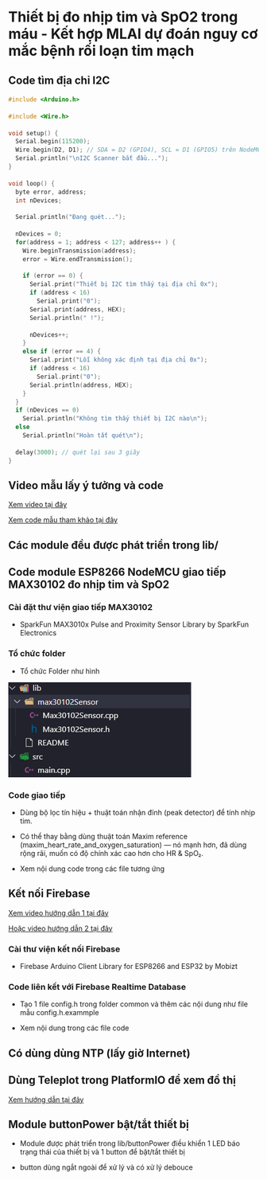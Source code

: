 # Thiết bị đo nhịp tim và SpO2 trong máu - Kết hợp MLAI dự đoán nguy cơ mắc bệnh rối loạn tim mạch

## Code tìm địa chỉ I2C

```cpp
#include <Arduino.h>

#include <Wire.h>

void setup() {
  Serial.begin(115200);
  Wire.begin(D2, D1); // SDA = D2 (GPIO4), SCL = D1 (GPIO5) trên NodeMCU ESP8266
  Serial.println("\nI2C Scanner bắt đầu...");
}

void loop() {
  byte error, address;
  int nDevices;

  Serial.println("Đang quét...");

  nDevices = 0;
  for(address = 1; address < 127; address++ ) {
    Wire.beginTransmission(address);
    error = Wire.endTransmission();

    if (error == 0) {
      Serial.print("Thiết bị I2C tìm thấy tại địa chỉ 0x");
      if (address < 16)
        Serial.print("0");
      Serial.print(address, HEX);
      Serial.println(" !");

      nDevices++;
    }
    else if (error == 4) {
      Serial.print("Lỗi không xác định tại địa chỉ 0x");
      if (address < 16)
        Serial.print("0");
      Serial.println(address, HEX);
    }    
  }
  if (nDevices == 0)
    Serial.println("Không tìm thấy thiết bị I2C nào\n");
  else
    Serial.println("Hoàn tất quét\n");

  delay(3000); // quét lại sau 3 giây
}
```

## Video mẫu lấy ý tưởng và code

[Xem video tại đây](https://www.youtube.com/watch?v=aC3chjvsgx0)

[Xem code mẫu tham khảo tại đây](https://electechoz.blogspot.com/2024/11/diy-max30102-heart-health-monitor-using.html)

## Các module đều được phát triển trong lib/

## Code module ESP8266 NodeMCU giao tiếp MAX30102 đo nhịp tim và SpO2

### Cài đặt thư viện giao tiếp MAX30102

- SparkFun MAX3010x Pulse and Proximity Sensor Library by SparkFun Electronics

### Tổ chức folder

- Tổ chức Folder như hình

![Module1](./img/Module1.png)

### Code giao tiếp

- Dùng bộ lọc tín hiệu + thuật toán nhận đỉnh (peak detector) để tính nhịp tim.

- Có thể thay bằng dùng thuật toán Maxim reference (maxim_heart_rate_and_oxygen_saturation) — nó mạnh hơn, đã dùng rộng rãi, muốn có độ chính xác cao hơn cho HR & SpO₂.

- Xem nội dung code trong các file tương ứng

## Kết nối Firebase

[Xem video hướng dẫn 1 tại đây](https://www.youtube.com/watch?v=CsLBrwgPEEU)

[Hoặc video hướng dẫn 2 tại đây](https://www.youtube.com/watch?v=0LYmD8jv7xo&t=1401s)

### Cài thư viện kết nối Firebase

- Firebase Arduino Client Library for ESP8266 and ESP32 by Mobizt

### Code liên kết với Firebase Realtime Database

- Tạo 1 file config.h trong folder common và thêm các nội dung như file mẫu config.h.exammple

- Xem nội dung trong các file code

## Có dùng dùng NTP (lấy giờ Internet)

## Dùng Teleplot trong PlatformIO để xem đồ thị

[Xem hướng dẫn tại đây](https://www.youtube.com/watch?v=aC9VDMIO9XU)

## Module buttonPower bật/tắt thiết bị

- Module được phát triển trong lib/buttonPower điều khiển 1 LED báo trạng thái của thiết bị và 1 button để bật/tắt thiết bị

- button dùng ngắt ngoài để xử lý và có xử lý debouce
